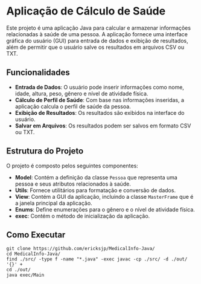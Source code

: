 # Aplicação de Cálculo de Saúde

Este projeto é uma aplicação Java para calcular e armazenar informações relacionadas à saúde de uma pessoa. A aplicação fornece uma interface gráfica do usuário (GUI) para entrada de dados e exibição de resultados, além de permitir que o usuário salve os resultados em arquivos CSV ou TXT.

## Funcionalidades

- **Entrada de Dados**: O usuário pode inserir informações como nome, idade, altura, peso, gênero e nível de atividade física.
- **Cálculo de Perfil de Saúde**: Com base nas informações inseridas, a aplicação calcula o perfil de saúde da pessoa.
- **Exibição de Resultados**: Os resultados são exibidos na interface do usuário.
- **Salvar em Arquivos**: Os resultados podem ser salvos em formato CSV ou TXT.

## Estrutura do Projeto

O projeto é composto pelos seguintes componentes:

- **Model**: Contém a definição da classe `Pessoa` que representa uma pessoa e seus atributos relacionados à saúde.
- **Utils**: Fornece utilitários para formatação e conversão de dados.
- **View**: Contém a GUI da aplicação, incluindo a classe `MasterFrame` que é a janela principal da aplicação.
- **Enums**: Define enumerações para o gênero e o nível de atividade física.
- **exec**: Contém o método de inicialização da aplicação.

## Como Executar
```
git clone https://github.com/ericksjp/MedicalInfo-Java/
cd MedicalInfo-Java/
find ./src/ -type f -name "*.java" -exec javac -cp ./src/ -d ./out/ '{}' +
cd ./out/
java exec/Main
```
